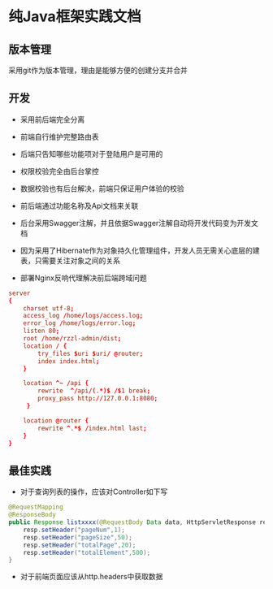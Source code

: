 # 纯Java框架实践文档

## 版本管理

采用git作为版本管理，理由是能够方便的创建分支并合并

## 开发

* 采用前后端完全分离

* 前端自行维护完整路由表

* 后端只告知哪些功能项对于登陆用户是可用的

* 权限校验完全由后台掌控

* 数据校验也有后台解决，前端只保证用户体验的校验

* 前后端通过功能名称及Api文档来关联

* 后台采用Swagger注解，并且依据Swagger注解自动将开发代码变为开发文档

* 因为采用了Hibernate作为对象持久化管理组件，开发人员无需关心底层的建表，只需要关注对象之间的关系

* 部署Nginx反响代理解决前后端跨域问题

```conf
server
{
    charset utf-8;
    access_log /home/logs/access.log;
    error_log /home/logs/error.log;
    listen 80;
    root /home/rzzl-admin/dist;
    location / {
        try_files $uri $uri/ @router;
        index index.html;
    }

    location ^~ /api {
        rewrite  ^/api/(.*)$ /$1 break;
        proxy_pass http://127.0.0.1:8080;
     }

    location @router {
        rewrite ^.*$ /index.html last;
    }
}
```

## 最佳实践

* 对于查询列表的操作，应该对Controller如下写

```java
@RequestMapping
@ResponseBody
public Response listxxxx(@RequestBody Data data, HttpServletResponse resp){
    resp.setHeader("pageNum",1);
    resp.setHeader("pageSize",50);
    resp.setHeader("totalPage",20);
    resp.setHeader("totalElement",500);
}
```

* 对于前端页面应该从http.headers中获取数据